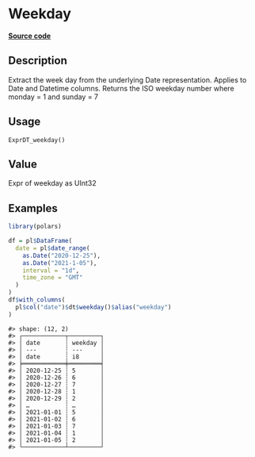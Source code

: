

# Weekday

[**Source code**](https://github.com/pola-rs/r-polars/tree/741f9cd2614b3302a4d033bcae447425e1b91191/R/expr__datetime.R#L309)

## Description

Extract the week day from the underlying Date representation. Applies to
Date and Datetime columns. Returns the ISO weekday number where monday =
1 and sunday = 7

## Usage

<pre><code class='language-R'>ExprDT_weekday()
</code></pre>

## Value

Expr of weekday as UInt32

## Examples

``` r
library(polars)

df = pl$DataFrame(
  date = pl$date_range(
    as.Date("2020-12-25"),
    as.Date("2021-1-05"),
    interval = "1d",
    time_zone = "GMT"
  )
)
df$with_columns(
  pl$col("date")$dt$weekday()$alias("weekday")
)
```

    #> shape: (12, 2)
    #> ┌────────────┬─────────┐
    #> │ date       ┆ weekday │
    #> │ ---        ┆ ---     │
    #> │ date       ┆ i8      │
    #> ╞════════════╪═════════╡
    #> │ 2020-12-25 ┆ 5       │
    #> │ 2020-12-26 ┆ 6       │
    #> │ 2020-12-27 ┆ 7       │
    #> │ 2020-12-28 ┆ 1       │
    #> │ 2020-12-29 ┆ 2       │
    #> │ …          ┆ …       │
    #> │ 2021-01-01 ┆ 5       │
    #> │ 2021-01-02 ┆ 6       │
    #> │ 2021-01-03 ┆ 7       │
    #> │ 2021-01-04 ┆ 1       │
    #> │ 2021-01-05 ┆ 2       │
    #> └────────────┴─────────┘
